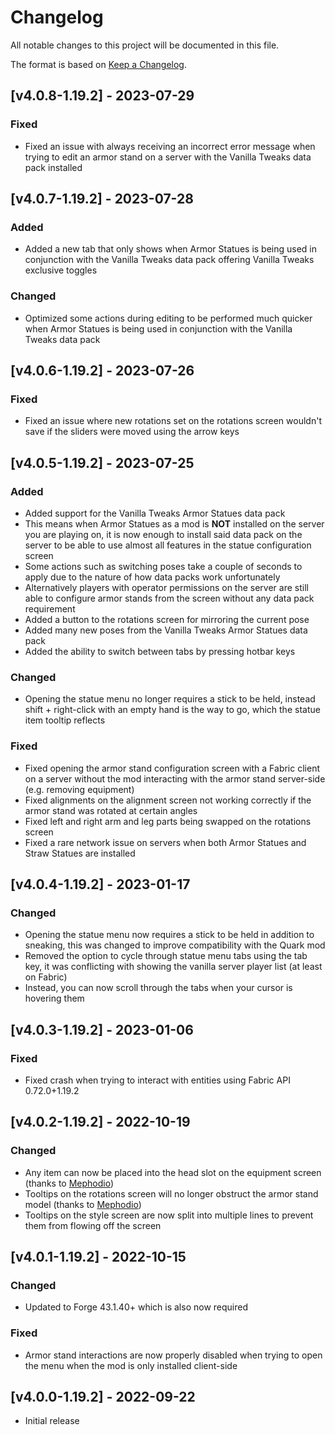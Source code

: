 # Changelog
All notable changes to this project will be documented in this file.

The format is based on [Keep a Changelog].

## [v4.0.8-1.19.2] - 2023-07-29
### Fixed
- Fixed an issue with always receiving an incorrect error message when trying to edit an armor stand on a server with the Vanilla Tweaks data pack installed

## [v4.0.7-1.19.2] - 2023-07-28
### Added
- Added a new tab that only shows when Armor Statues is being used in conjunction with the Vanilla Tweaks data pack offering Vanilla Tweaks exclusive toggles
### Changed
- Optimized some actions during editing to be performed much quicker when Armor Statues is being used in conjunction with the Vanilla Tweaks data pack

## [v4.0.6-1.19.2] - 2023-07-26
### Fixed
- Fixed an issue where new rotations set on the rotations screen wouldn't save if the sliders were moved using the arrow keys

## [v4.0.5-1.19.2] - 2023-07-25
### Added
- Added support for the Vanilla Tweaks Armor Statues data pack
- This means when Armor Statues as a mod is **NOT** installed on the server you are playing on, it is now enough to install said data pack on the server to be able to use almost all features in the statue configuration screen
- Some actions such as switching poses take a couple of seconds to apply due to the nature of how data packs work unfortunately
- Alternatively players with operator permissions on the server are still able to configure armor stands from the screen without any data pack requirement
- Added a button to the rotations screen for mirroring the current pose
- Added many new poses from the Vanilla Tweaks Armor Statues data pack
- Added the ability to switch between tabs by pressing hotbar keys
### Changed
- Opening the statue menu no longer requires a stick to be held, instead shift + right-click with an empty hand is the way to go, which the statue item tooltip reflects
### Fixed
- Fixed opening the armor stand configuration screen with a Fabric client on a server without the mod interacting with the armor stand server-side (e.g. removing equipment)
- Fixed alignments on the alignment screen not working correctly if the armor stand was rotated at certain angles
- Fixed left and right arm and leg parts being swapped on the rotations screen
- Fixed a rare network issue on servers when both Armor Statues and Straw Statues are installed

## [v4.0.4-1.19.2] - 2023-01-17
### Changed
- Opening the statue menu now requires a stick to be held in addition to sneaking, this was changed to improve compatibility with the Quark mod
- Removed the option to cycle through statue menu tabs using the tab key, it was conflicting with showing the vanilla server player list (at least on Fabric)
- Instead, you can now scroll through the tabs when your cursor is hovering them

## [v4.0.3-1.19.2] - 2023-01-06
### Fixed
- Fixed crash when trying to interact with entities using Fabric API 0.72.0+1.19.2

## [v4.0.2-1.19.2] - 2022-10-19
### Changed
- Any item can now be placed into the head slot on the equipment screen (thanks to [Mephodio])
- Tooltips on the rotations screen will no longer obstruct the armor stand model (thanks to [Mephodio])
- Tooltips on the style screen are now split into multiple lines to prevent them from flowing off the screen

## [v4.0.1-1.19.2] - 2022-10-15
### Changed
- Updated to Forge 43.1.40+ which is also now required
### Fixed
- Armor stand interactions are now properly disabled when trying to open the menu when the mod is only installed client-side

## [v4.0.0-1.19.2] - 2022-09-22
- Initial release

[Keep a Changelog]: https://keepachangelog.com/en/1.0.0/
[Mephodio]: https://github.com/Mephodio
